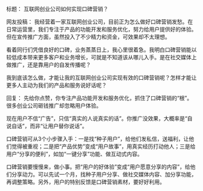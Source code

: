 标题：
互联网创业公司如何实现口碑营销？

网友投稿：
我经营着一家互联网创业公司，目前正为怎么做好口碑营销发愁。在日常运营里，我们专注于产品的功能开发和服务优化，努力给用户提供好的体验。但在宣传推广方面，虽然投入了不少精力和资金，可效果却不太理想。

看着同行们凭借良好的口碑，业务蒸蒸日上，我心里很着急。我明白口碑营销能以较低成本带来更多客户和业务增长，可就是不知道该从哪儿入手。是在社交媒体上做推广，还是靠用户的自发传播呢？

我到底该怎么做，才能让我的互联网创业公司实现有效的口碑营销呢？怎样才能让更多人主动为我们的产品和服务说好话呢？ 

回复：
先给你点赞，你专注产品功能开发和服务优化，抓住了口碑营销的“根”。很多创业公司砸钱推广却忽略用户体验。

现在用户不信“广告”，只信“真实的人说真实的话”。你推广没效果，大概率是“自说自话”，而非“让用户替你说话”。

口碑营销可从3个小步骤入手：一是找“种子用户”，给他们发私信，送福利，让他们觉得被重视；二是把“产品优势”变成“用户故事”，用真实经历打动他人；三是给用户“分享的便利”，如加“一键分享”功能、做互动式内容。

口碑营销要慢慢来，做小事。把“用户的好体验”变成“用户愿意分享的内容”，给他们分享动力。可以先试一个月，找种子用户分享、做社交媒体内容、加分享功能，再调整策略。另外，用户的特别反馈是口碑营销素材，要好好利用。 